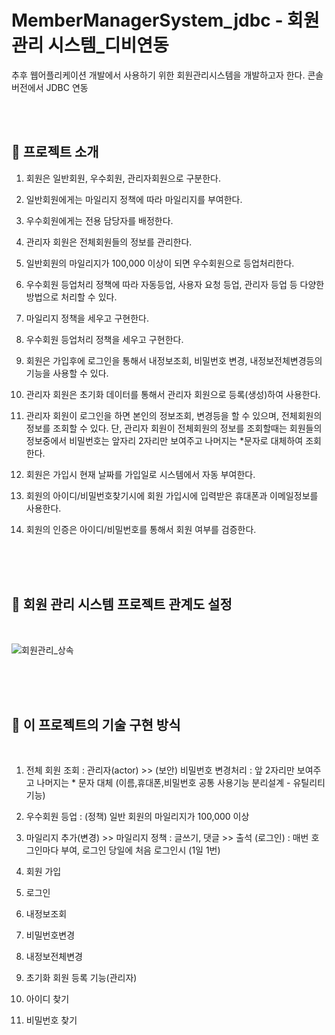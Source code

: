 # MemberManagerSystem_jdbc - 회원 관리 시스템_디비연동


추후 웹어플리케이션 개발에서 사용하기 위한 회원관리시스템을 개발하고자 한다.
콘솔버전에서 JDBC 연동

<br><br>
## 💁 프로젝트 소개

1. 회원은 일반회원, 우수회원, 관리자회원으로 구분한다.

2. 일반회원에게는 마일리지 정책에 따라 마일리지를 부여한다.

3. 우수회원에게는 전용 담당자를 배정한다.

4. 관리자 회원은 전체회원들의 정보를 관리한다.

5. 일반회원의 마일리지가 100,000 이상이 되면 우수회원으로 등업처리한다.

6. 우수회원 등업처리 정책에 따라 자동등업, 사용자 요청 등업, 관리자 등업 등 다양한 방법으로 처리할 수 있다.

7. 마일리지 정책을 세우고 구현한다.

8. 우수회원 등업처리 정책을 세우고 구현한다.

9. 회원은 가입후에 로그인을 통해서 내정보조회, 비밀번호 변경, 내정보전체변경등의 기능을 사용할 수 있다.

10. 관리자 회원은 초기화 데이터를 통해서 관리자 회원으로 등록(생성)하여 사용한다.

11. 관리자 회원이 로그인을 하면 본인의 정보조회, 변경등을 할 수 있으며, 전체회원의 정보를 조회할 수 있다.
    단, 관리자 회원이 전체회원의 정보를 조회할때는 회원들의 정보중에서 비밀번호는
    앞자리 2자리만 보여주고 나머지는 *문자로 대체하여 조회한다.

12. 회원은 가입시 현재 날짜를 가입일로 시스템에서 자동 부여한다.

13. 회원의 아이디/비밀번호찾기시에 회원 가입시에 입력받은 휴대폰과 이메일정보를 사용한다.

14. 회원의 인증은 아이디/비밀번호를 통해서 회원 여부를 검증한다.



<br><br><br>
## 👫 회원 관리 시스템 프로젝트 관계도 설정
 
<br>
 
 
 ![회원관리_상속](https://user-images.githubusercontent.com/72599761/120098124-14d58400-c16f-11eb-80fd-8f32db97e210.png)


<br><br><br>
## 📜 이 프로젝트의 기술 구현 방식

<br>

1. 전체 회원 조회 : 관리자(actor)
		>> (보안) 비밀번호 변경처리 : 앞 2자리만 보여주고 
		     나머지는 * 문자 대체 
		(이름,휴대폰,비밀번호 공통 사용기능 분리설계 - 유틸리티 기능)

2. 우수회원 등업 : (정책) 일반 회원의 마일리지가 100,000 이상

3. 마일리지 추가(변경)
		>> 마일리지 정책 : 글쓰기, 댓글
		>> 출석 (로그인) : 매번 호그인마다 부여, 로그인 당일에 처음 로그인시 (1일 1번)
4. 회원 가입  
5. 로그인 
6. 내정보조회 
7. 비밀번호변경 
8. 내정보전체변경 
9. 초기화 회원 등록 기능(관리자) 
10. 아이디 찾기 
11. 비밀번호 찾기

